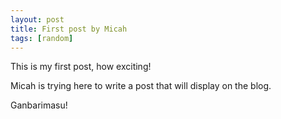 ```yaml
---
layout: post
title: First post by Micah
tags: [random]
---
```


This is my first post, how exciting!

Micah is trying here to write a post that will display on the blog.

Ganbarimasu!
